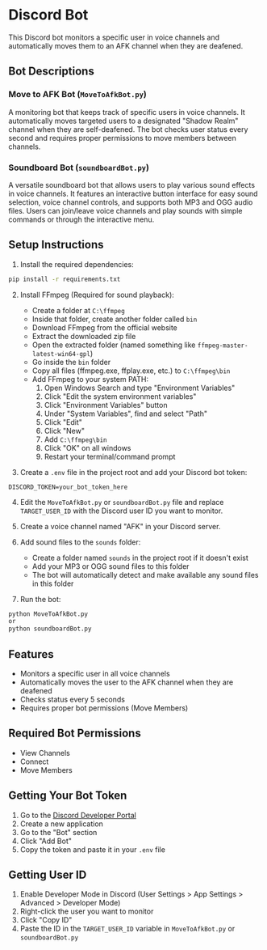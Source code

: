 # Discord Bot

This Discord bot monitors a specific user in voice channels and automatically moves them to an AFK channel when they are deafened.

## Bot Descriptions

### Move to AFK Bot (`MoveToAfkBot.py`)
A monitoring bot that keeps track of specific users in voice channels. It automatically moves targeted users to a designated "Shadow Realm" channel when they are self-deafened. The bot checks user status every second and requires proper permissions to move members between channels.

### Soundboard Bot (`soundboardBot.py`)
A versatile soundboard bot that allows users to play various sound effects in voice channels. It features an interactive button interface for easy sound selection, voice channel controls, and supports both MP3 and OGG audio files. Users can join/leave voice channels and play sounds with simple commands or through the interactive menu.

## Setup Instructions

1. Install the required dependencies:
```bash
pip install -r requirements.txt
```

2. Install FFmpeg (Required for sound playback):
   - Create a folder at `C:\ffmpeg`
   - Inside that folder, create another folder called `bin`
   - Download FFmpeg from the official website
   - Extract the downloaded zip file
   - Open the extracted folder (named something like `ffmpeg-master-latest-win64-gpl`)
   - Go inside the `bin` folder
   - Copy all files (ffmpeg.exe, ffplay.exe, etc.) to `C:\ffmpeg\bin`
   - Add FFmpeg to your system PATH:
     1. Open Windows Search and type "Environment Variables"
     2. Click "Edit the system environment variables"
     3. Click "Environment Variables" button
     4. Under "System Variables", find and select "Path"
     5. Click "Edit"
     6. Click "New"
     7. Add `C:\ffmpeg\bin`
     8. Click "OK" on all windows
     9. Restart your terminal/command prompt

3. Create a `.env` file in the project root and add your Discord bot token:
```
DISCORD_TOKEN=your_bot_token_here
```

4. Edit the `MoveToAfkBot.py` or `soundboardBot.py` file and replace `TARGET_USER_ID` with the Discord user ID you want to monitor.

5. Create a voice channel named "AFK" in your Discord server.

6. Add sound files to the `sounds` folder:
   - Create a folder named `sounds` in the project root if it doesn't exist
   - Add your MP3 or OGG sound files to this folder
   - The bot will automatically detect and make available any sound files in this folder

7. Run the bot:
```bash
python MoveToAfkBot.py
or
python soundboardBot.py
```

## Features

- Monitors a specific user in all voice channels
- Automatically moves the user to the AFK channel when they are deafened
- Checks status every 5 seconds
- Requires proper bot permissions (Move Members)

## Required Bot Permissions

- View Channels
- Connect
- Move Members

## Getting Your Bot Token

1. Go to the [Discord Developer Portal](https://discord.com/developers/applications)
2. Create a new application
3. Go to the "Bot" section
4. Click "Add Bot"
5. Copy the token and paste it in your `.env` file

## Getting User ID

1. Enable Developer Mode in Discord (User Settings > App Settings > Advanced > Developer Mode)
2. Right-click the user you want to monitor
3. Click "Copy ID"
4. Paste the ID in the `TARGET_USER_ID` variable in `MoveToAfkBot.py` or `soundboardBot.py`